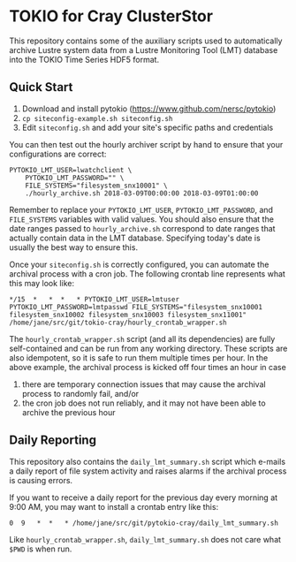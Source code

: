 # TOKIO for Cray ClusterStor

This repository contains some of the auxiliary scripts used to automatically
archive Lustre system data from a Lustre Monitoring Tool (LMT) database into the
TOKIO Time Series HDF5 format.

## Quick Start

1. Download and install pytokio (https://www.github.com/nersc/pytokio)
2. `cp siteconfig-example.sh siteconfig.sh`
3. Edit `siteconfig.sh` and add your site's specific paths and credentials

You can then test out the hourly archiver script by hand to ensure that your
configurations are correct:

    PYTOKIO_LMT_USER=lwatchclient \
        PYTOKIO_LMT_PASSWORD="" \
        FILE_SYSTEMS="filesystem_snx10001" \
        ./hourly_archive.sh 2018-03-09T00:00:00 2018-03-09T01:00:00

Remember to replace your `PYTOKIO_LMT_USER`, `PYTOKIO_LMT_PASSWORD`, and
`FILE_SYSTEMS` variables with valid values.  You should also ensure that the
date ranges passed to `hourly_archive.sh` correspond to date ranges that
actually contain data in the LMT database.  Specifying today's date is usually
the best way to ensure this.

Once your `siteconfig.sh` is correctly configured, you can automate the archival
process with a cron job.  The following crontab line represents what this may
look like:

    */15  *   *  *   * PYTOKIO_LMT_USER=lmtuser PYTOKIO_LMT_PASSWORD=lmtpasswd FILE_SYSTEMS="filesystem_snx10001 filesystem_snx10002 filesystem_snx10003 filesystem_snx11001" /home/jane/src/git/tokio-cray/hourly_crontab_wrapper.sh

The `hourly_crontab_wrapper.sh` script (and all its dependencies) are fully
self-contained and can be run from any working directory.  These scripts are
also idempotent, so it is safe to run them multiple times per hour.  In the
above example, the archival process is kicked off four times an hour in case

1. there are temporary connection issues that may cause the archival process
   to randomly fail, and/or
2. the cron job does not run reliably, and it may not have been able to archive
   the previous hour

## Daily Reporting

This repository also contains the `daily_lmt_summary.sh` script which e-mails a
daily report of file system activity and raises alarms if the archival process
is causing errors.

If you want to receive a daily report for the previous day every morning at
9:00 AM, you may want to install a crontab entry like this:

    0  9   *  *   * /home/jane/src/git/pytokio-cray/daily_lmt_summary.sh

Like `hourly_crontab_wrapper.sh`, `daily_lmt_summary.sh` does not care what
`$PWD` is when run.
